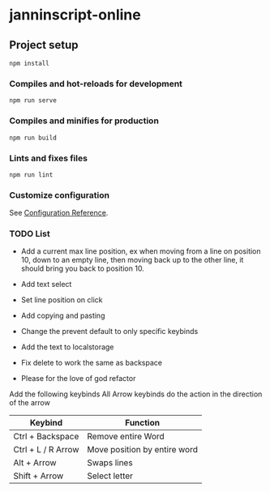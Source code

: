 # janninscript-online

## Project setup

```
npm install
```

### Compiles and hot-reloads for development

```
npm run serve
```

### Compiles and minifies for production

```
npm run build
```

### Lints and fixes files

```
npm run lint
```

### Customize configuration

See [Configuration Reference](https://cli.vuejs.org/config/).

### TODO List

- Add a current max line position, ex when moving from a line on position 10, down to an empty line, then moving back up to the other line, it should bring you back to position 10.

- Add text select

- Set line position on click

- Add copying and pasting

- Change the prevent default to only specific keybinds

- Add the text to localstorage

- Fix delete to work the same as backspace

- Please for the love of god refactor

Add the following keybinds
All Arrow keybinds do the action in the direction of the arrow

| Keybind            | Function                     |
| ------------------ | ---------------------------- |
| Ctrl + Backspace   | Remove entire Word           |
| Ctrl + L / R Arrow | Move position by entire word |
| Alt + Arrow        | Swaps lines                  |
| Shift + Arrow      | Select letter                |
